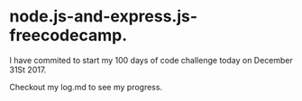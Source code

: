 # node.js-and-express.js-freecodecamp.

I have commited to start my 100 days of code challenge today on December 31St 2017.

Checkout my log.md to see my progress.

